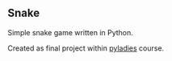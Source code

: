 ## Snake

Simple snake game written in Python.

Created as final project within [pyladies](https://naucse.python.cz) course.